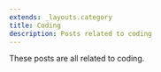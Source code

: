 ```yaml
---
extends: _layouts.category
title: Coding
description: Posts related to coding
---
```


These posts are all related to coding.
